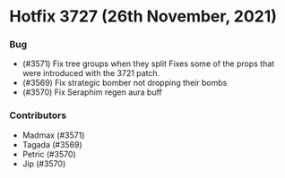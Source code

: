 # Hotfix 3727 (26th November, 2021)

### Bug

- (#3571) Fix tree groups when they split
  Fixes some of the props that were introduced with the 3721 patch.
- (#3569) Fix strategic bomber not dropping their bombs
- (#3570) Fix Seraphim regen aura buff

### Contributors

- Madmax (#3571)
- Tagada (#3569)
- Petric (#3570)
- Jip (#3570)

